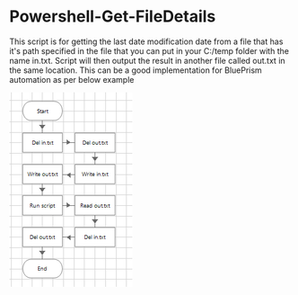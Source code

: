# Powershell-Get-FileDetails
 
This script is for getting the last date modification date from a file that has it's path specified in the file that you can put in your C:/temp folder with the name in.txt. Script will then output the result in another file called out.txt in the same location.
This can be a good implementation for BluePrism automation as per below example

![example](https://github.com/MichalMalenda/Powershell-Get-FileDetails/blob/main/exampleBP.png)
